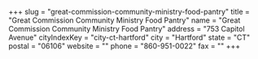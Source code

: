 +++
slug = "great-commission-community-ministry-food-pantry"
title = "Great Commission Community Ministry Food Pantry"
name = "Great Commission Community Ministry Food Pantry"
address = "753 Capitol Avenue"
cityIndexKey = "city-ct-hartford"
city = "Hartford"
state = "CT"
postal = "06106"
website = ""
phone = "860-951-0022"
fax = ""
+++
